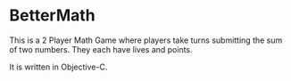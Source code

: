 # BetterMath

This is a 2 Player Math Game where players take turns submitting the sum of two numbers. They each have lives and points. 

It is written in Objective-C.

